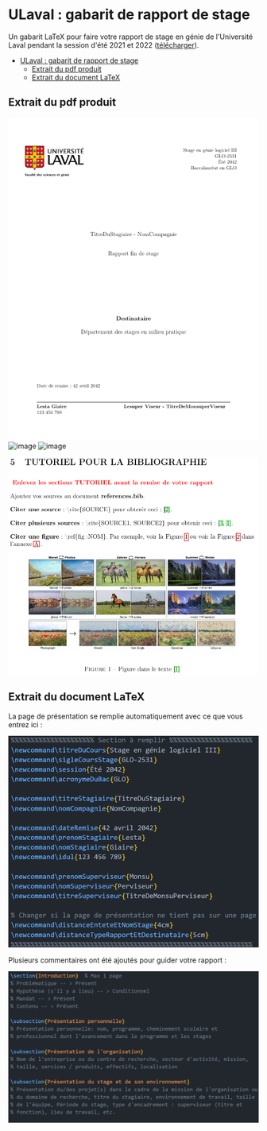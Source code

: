# ULaval : gabarit de rapport de stage

Un gabarit LaTeX pour faire votre rapport de stage en génie de l'Université Laval pendant la session d'été 2021 et 2022 ([télécharger](https://github.com/NathanielDamours/ulaval-gabarit-rapport-stage/archive/refs/heads/main.zip)).

- [ULaval : gabarit de rapport de stage](#ulaval--gabarit-de-rapport-de-stage)
  - [Extrait du pdf produit](#extrait-du-pdf-produit)
  - [Extrait du document LaTeX](#extrait-du-document-latex)

## Extrait du pdf produit

![](img/readme/page-presentation.png)
![image](https://user-images.githubusercontent.com/88633026/131910453-2e2de8b7-002e-4373-853a-b9697e080799.png)
![image](https://user-images.githubusercontent.com/88633026/131910777-82f2d3e8-aa65-40bf-ae71-f5571fc1362d.png)

![](img/readme/bibliographie-tutoriel.png)

## Extrait du document LaTeX

La page de présentation se remplie automatiquement avec ce que vous entrez ici :

![](img/readme/page-presentation-tex.png)

Plusieurs commentaires ont été ajoutés pour guider votre rapport :

![](img/readme/commentaire-tex.png)
